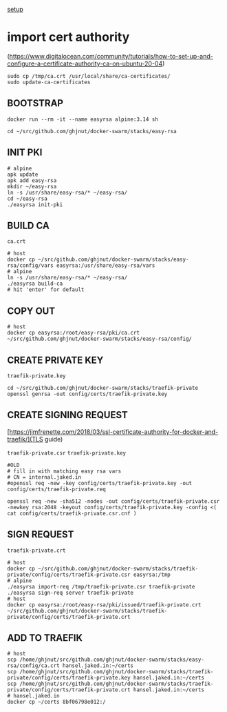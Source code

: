 [setup](https://www.digitalocean.com/community/tutorials/how-to-set-up-and-configure-a-certificate-authority-ca-on-ubuntu-20-04)

# import cert authority
(https://www.digitalocean.com/community/tutorials/how-to-set-up-and-configure-a-certificate-authority-ca-on-ubuntu-20-04)

    sudo cp /tmp/ca.crt /usr/local/share/ca-certificates/
    sudo update-ca-certificates


## BOOTSTRAP

    docker run --rm -it --name easyrsa alpine:3.14 sh

    cd ~/src/github.com/ghjnut/docker-swarm/stacks/easy-rsa


## INIT PKI

    # alpine
    apk update
    apk add easy-rsa
    mkdir ~/easy-rsa
    ln -s /usr/share/easy-rsa/* ~/easy-rsa/
    cd ~/easy-rsa
    ./easyrsa init-pki

## BUILD CA
`ca.crt`

    # host
    docker cp ~/src/github.com/ghjnut/docker-swarm/stacks/easy-rsa/config/vars easyrsa:/usr/share/easy-rsa/vars
    # alpine
    ln -s /usr/share/easy-rsa/* ~/easy-rsa/
    ./easyrsa build-ca
    # hit 'enter' for default

## COPY OUT

    # host
    docker cp easyrsa:/root/easy-rsa/pki/ca.crt ~/src/github.com/ghjnut/docker-swarm/stacks/easy-rsa/config/


## CREATE PRIVATE KEY
`traefik-private.key`

    cd ~/src/github.com/ghjnut/docker-swarm/stacks/traefik-private
    openssl genrsa -out config/certs/traefik-private.key

## CREATE SIGNING REQUEST
[https://jimfrenette.com/2018/03/ssl-certificate-authority-for-docker-and-traefik/](TLS guide)

`traefik-private.csr`
`traefik-private.key`

    #OLD
    # fill in with matching easy rsa vars
    # CN = internal.jaked.in
    #openssl req -new -key config/certs/traefik-private.key -out config/certs/traefik-private.req

    openssl req -new -sha512 -nodes -out config/certs/traefik-private.csr -newkey rsa:2048 -keyout config/certs/traefik-private.key -config <( cat config/certs/traefik-private.csr.cnf )

## SIGN REQUEST
`traefik-private.crt`

    # host
    docker cp ~/src/github.com/ghjnut/docker-swarm/stacks/traefik-private/config/certs/traefik-private.csr easyrsa:/tmp
    # alpine
    ./easyrsa import-req /tmp/traefik-private.csr traefik-private
    ./easyrsa sign-req server traefik-private
    # host
    docker cp easyrsa:/root/easy-rsa/pki/issued/traefik-private.crt ~/src/github.com/ghjnut/docker-swarm/stacks/traefik-private/config/certs/traefik-private.crt

## ADD TO TRAEFIK

    # host
    scp /home/ghjnut/src/github.com/ghjnut/docker-swarm/stacks/easy-rsa/config/ca.crt hansel.jaked.in:~/certs
    scp /home/ghjnut/src/github.com/ghjnut/docker-swarm/stacks/traefik-private/config/certs/traefik-private.key hansel.jaked.in:~/certs
    scp /home/ghjnut/src/github.com/ghjnut/docker-swarm/stacks/traefik-private/config/certs/traefik-private.crt hansel.jaked.in:~/certs
    # hansel.jaked.in
    docker cp ~/certs 8bf06798e012:/
